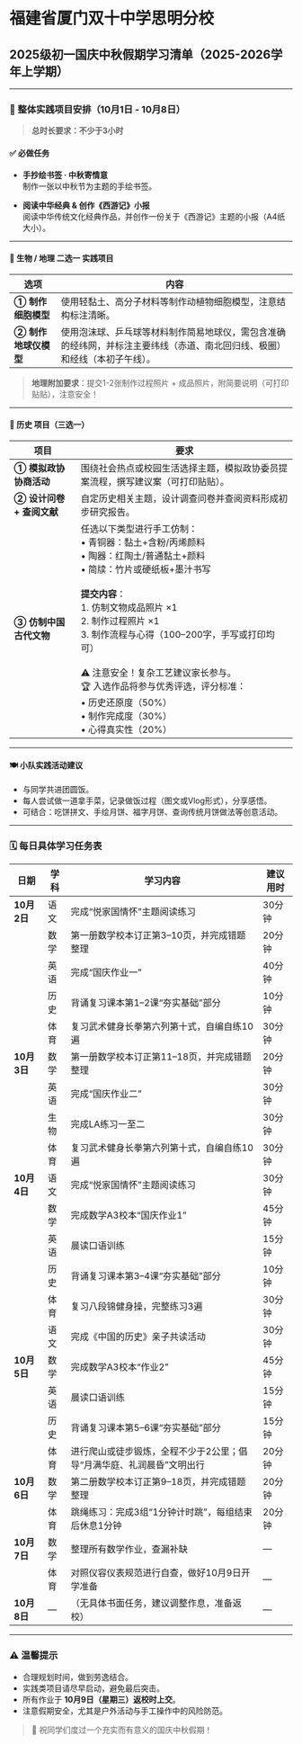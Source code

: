 # 福建省厦门双十中学思明分校  
## 2025级初一国庆中秋假期学习清单（2025-2026学年上学期）

---

### 📅 整体实践项目安排（10月1日 - 10月8日）  
> **总时长要求：不少于3小时**

#### ✅ 必做任务
- **手抄绘书签 · 中秋寄情意**  
  制作一张以中秋节为主题的手绘书签。
  
- **阅读中华经典 & 创作《西游记》小报**  
  阅读中华传统文化经典作品，并创作一份关于《西游记》主题的小报（A4纸大小）。

---

#### 🔬 生物 / 地理 二选一 实践项目

| 选项 | 内容 |
|------|------|
| **① 制作细胞模型** | 使用轻黏土、高分子材料等制作动植物细胞模型，注意结构标注清晰。 |
| **② 制作地球仪模型** | 使用泡沫球、乒乓球等材料制作简易地球仪，需包含准确的经纬网，并标注主要纬线（赤道、南北回归线、极圈）和经线（本初子午线）。 |

> **地理附加要求**：提交1-2张制作过程照片 + 成品照片，附简要说明（可打印贴贴），注意安全！

---

#### 🏺 历史 项目（三选一）

| 项目 | 要求 |
|------|------|
| **① 模拟政协协商活动** | 围绕社会热点或校园生活选择主题，模拟政协委员提案流程，撰写建议案（可打印贴贴）。 |
| **② 设计问卷 + 查阅文献** | 自定历史相关主题，设计调查问卷并查阅资料形成初步研究报告。 |
| **③ 仿制中国古代文物** | 任选以下类型进行手工仿制：<br>• 青铜器：黏土+含粉/丙烯颜料<br>• 陶器：红陶土/普通黏土+颜料<br>• 简牍：竹片或硬纸板+墨汁书写<br><br>**提交内容**：<br>1. 仿制文物成品照片 ×1<br>2. 制作过程照片 ×1<br>3. 制作流程与心得（100–200字，手写或打印均可）<br><br>⚠️ 注意安全！复杂工艺建议家长参与。<br>🏆 入选作品将参与优秀评选，评分标准：<br>• 历史还原度（50%）<br>• 制作完成度（30%）<br>• 心得真实性（20%） |

---

#### 🍽 小队实践活动建议
- 与同学共进团圆饭。
- 每人尝试做一道拿手菜，记录做饭过程（图文或Vlog形式），分享感悟。
- 可结合：吃饼拼文、手绘月饼、福字月饼、查询传统月饼做法等创意活动。

---

### 🗓 每日具体学习任务表

| 日期       | 学科   | 学习内容                                                                                     | 建议用时     |
|------------|--------|----------------------------------------------------------------------------------------------|--------------|
| **10月2日** | 语文   | 完成“悦家国情怀”主题阅读练习                                                               | 30分钟       |
|            | 数学   | 第一册数学校本订正第3–10页，并完成错题整理                                                   | 20分钟       |
|            | 英语   | 完成“国庆作业一”                                                                            | 40分钟       |
|            | 历史   | 背诵复习课本第1–2课“夯实基础”部分                                                           | 10分钟       |
|            | 体育   | 复习武术健身长拳第六列第十式，自编自练10遍                                                  | 30分钟       |
| **10月3日** | 数学   | 第一册数学校本订正第11–18页，并完成错题整理                                                  | 20分钟       |
|            | 英语   | 完成“国庆作业二”                                                                            | 30分钟       |
|            | 生物   | 完成LA练习一至二                                                                             | 30分钟       |
|            | 体育   | 复习武术健身长拳第六列第十式，自编自练10遍                                                  | 30分钟       |
| **10月4日** | 语文   | 完成“悦家国情怀”主题阅读练习                                                               | 30分钟       |
|            | 数学   | 完成数学A3校本“国庆作业1”                                                                  | 45分钟       |
|            | 英语   | 晨读口语训练                                                                                 | 15分钟       |
|            | 历史   | 背诵复习课本第3–4课“夯实基础”部分                                                           | 10分钟       |
|            | 体育   | 复习八段锦健身操，完整练习3遍                                                               | 30分钟       |
|            | 语文   | 完成《中国的历史》亲子共读活动                                                              | 30分钟       |
| **10月5日** | 数学   | 完成数学A3校本“作业2”                                                                      | 45分钟       |
|            | 英语   | 晨读口语训练                                                                                 | 15分钟       |
|            | 历史   | 背诵复习课本第5–6课“夯实基础”部分                                                           | 15分钟       |
|            | 体育   | 进行爬山或徒步锻炼，全程不少于2公里；倡导“月满华庭、礼润晨昏”文明出行                      | 20分钟       |
| **10月6日** | 数学   | 第二册数学校本订正第9–18页，并完成错题整理                                                  | 20分钟       |
|            | 体育   | 跳绳练习：完成3组“1分钟计时跳”，每组结束后休息1分钟                                         | 20分钟       |
| **10月7日** | 数学   | 整理所有数学作业，查漏补缺                                                                  | —            |
|            | 体育   | 对照仪容仪表规范进行自查，做好10月9日开学准备                                               | —            |
| **10月8日** | —      | （无具体书面任务，建议调整作息，准备返校）                                                  | —            |

---

### ⚠️ 温馨提示
- 合理规划时间，做到劳逸结合。
- 实践类项目请尽早启动，避免最后突击。
- 所有作业于 **10月9日（星期三）返校时上交**。
- 注意假期安全，尤其是户外活动与手工操作中的风险防范。

> 🌙 祝同学们度过一个充实而有意义的国庆中秋假期！